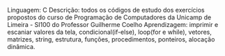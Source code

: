 Linguagem: C
Descrição: todos os códigos de estudo dos exercícios propostos do curso de Programação de Computadores da Unicamp de Limeira - SI100 do Professor Guilherme Coelho
Aprendizagem: imprimir e escaniar valores da tela, condicional(if-else), loop(for e while), vetores, matrizes, string, estrutura, funções, procedimentos, ponteiros, alocação dinâmica.
